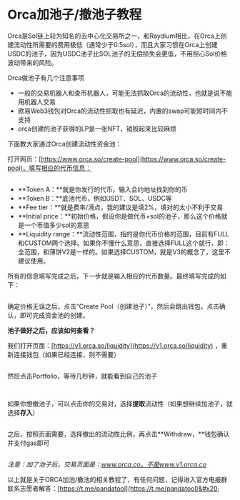 # Orca加池子/撤池子教程

Orca是Sol链上较为知名的去中心化交易所之一，和Raydium相比，在Orca上创建流动性所需要的费用极低（通常少于0.5sol），而且大家习惯在Orca上创建USDC的池子，因为USDC池子比SOL池子的无偿损失会更低，不用担心Sol价格波动带来的风险。

Orca做池子有几个注意事项

* 一般的交易机器人和查币机器人，可能无法抓取Orca的流动性，也就是说不能用机器人交易
* 欧易Web3钱包对Orca的流动性抓取也有延迟，内置的swap可能短时间内不支持
* orca创建的池子获得的LP是一张NFT，销毁起来比较麻烦

下面教大家通过Orca创建流动性资金池：

打开网页：[https://www.orca.so/create-pool](https://www.orca.so/create-pool)，填写相应的代币信息：

<figure><img src="../../.gitbook/assets/下载 (2).jpg" alt=""><figcaption></figcaption></figure>

* **Token A：**就是你发行的代币，输入合约地址找到你的币
* **Token B：**底池代币，例如USDT、SOL、USDC等
* **Fee tier：**就是费率/滑点，我的建议是填2%，填对的太小不利于交易
* **Initial price：**初始价格，假设你是做代币+sol的池子，那么这个价格就是一个币值多少sol的意思
* **Liquidity range：**流动性范围，指的是你代币价格的范围，目前有FULL和CUSTOM两个选择。如果你不懂什么意思，直接选择FULL这个就行，即：全范围，和薄饼V2是一样的。如果选择CUSTOM，就是V3的概念了，这里不建议使用。

所有的信息填写完成之后，下一步就是输入相应的代币数量。最终填写完成的如下：

<figure><img src="../../.gitbook/assets/做池子.jpg" alt=""><figcaption></figcaption></figure>

确定价格无误之后，点击“Create Pool（创建池子）”，然后会跳出钱包，点击确认，即可完成资金池的创建。

**池子做好之后，应该如何查看？**

我们打开页面：[https://v1.orca.so/liquidity](https://v1.orca.so/liquidity) ，重新连接钱包（如果已经连接，则不需要）

<figure><img src="../../.gitbook/assets/ORCA查池子.png" alt=""><figcaption></figcaption></figure>

然后点击Portfolio，等待几秒钟，就能看到自己的池子

<figure><img src="../../.gitbook/assets/portfolio.png" alt=""><figcaption></figcaption></figure>

<figure><img src="../../.gitbook/assets/orca流动性.png" alt=""><figcaption></figcaption></figure>

如果你想撤池子，可以点击你的交易对，选择**提取**流动性（如果想继续加池子，就选择**存入**）

<figure><img src="../../.gitbook/assets/提取流动性.png" alt=""><figcaption></figcaption></figure>

之后，按照页面需要，选择撤出的流动性比例，再点击**Withdraw，**钱包确认并支付gas即可

<figure><img src="../../.gitbook/assets/orca撤出流动性.png" alt=""><figcaption></figcaption></figure>

_注意：加了池子后，交易页面是：www.orca.co，不是www.v1.orca.co_

以上就是关于ORCA加池/撤池的相关教程了，有任何问题，记得进入官方电报群联系志愿者解答：[https://t.me/pandatool](https://t.me/pandatool)&#x20;

